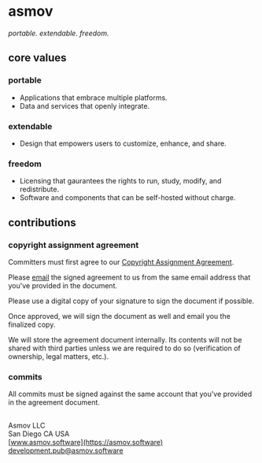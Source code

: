# asmov
*portable. extendable. freedom.*

## core values

### portable
- Applications that embrace multiple platforms.
- Data and services that openly integrate.
### extendable
- Design that empowers users to customize, enhance, and share.
### freedom
- Licensing that gaurantees the rights to run, study, modify, and redistribute.
- Software and components that can be self-hosted without charge.

## contributions

### copyright assignment agreement
Committers must first agree to our [Copyright Assignment Agreement](https://github.com/asmov/development/blob/release/agreements/Copyright_Assignment_Agreement_between_Individual_and_Asmov_LLC.fodt).  

Please [email](mailto:development.pub@asmov.software) the signed agreement to us from the same email address that you've provided in the document.  

Please use a digital copy of your signature to sign the document if possible.  

Once approved, we will sign the document as well and email you the finalized copy.  

We will store the agreement document internally. Its contents will not be shared with third parties unless we are required to do so (verification of ownership, legal matters, etc.).

### commits

All commits must be signed against the same account that you've provided in the agreement document.

##

Asmov LLC  
San Diego CA USA  
[www.asmov.software](https://asmov.software)  
[development.pub@asmov.software](mailto:development.pub@asmov.software)
